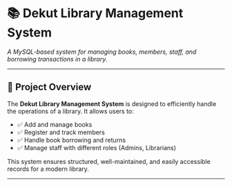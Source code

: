 # 📚 Dekut Library Management System

*A MySQL-based system for managing books, members, staff, and borrowing transactions in a library.*

--- 

## 📖 Project Overview

The **Dekut Library Management System** is designed to efficiently handle the operations of a library. It allows users to:

- ✅ Add and manage books
- ✅ Register and track members
- ✅ Handle book borrowing and returns
- ✅ Manage staff with different roles (Admins, Librarians)

This system ensures structured, well-maintained, and easily accessible records for a modern library.

---
